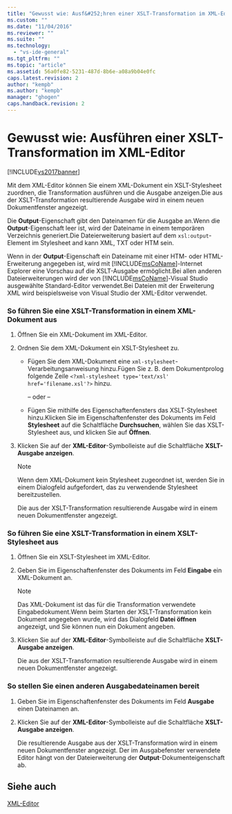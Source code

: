 ```yaml
---
title: "Gewusst wie: Ausf&#252;hren einer XSLT-Transformation im XML-Editor | Microsoft Docs"
ms.custom: ""
ms.date: "11/04/2016"
ms.reviewer: ""
ms.suite: ""
ms.technology: 
  - "vs-ide-general"
ms.tgt_pltfrm: ""
ms.topic: "article"
ms.assetid: 56a0fe82-5231-487d-8b6e-a08a9b04e0fc
caps.latest.revision: 2
author: "kempb"
ms.author: "kempb"
manager: "ghogen"
caps.handback.revision: 2
---
```

# Gewusst wie: Ausf&#252;hren einer XSLT-Transformation im XML-Editor
[!INCLUDE[vs2017banner](../code-quality/includes/vs2017banner.md)]

Mit dem XML\-Editor können Sie einem XML\-Dokument ein XSLT\-Stylesheet zuordnen, die Transformation ausführen und die Ausgabe anzeigen.Die aus der XSLT\-Transformation resultierende Ausgabe wird in einem neuen Dokumentfenster angezeigt.  
  
 Die **Output**\-Eigenschaft gibt den Dateinamen für die Ausgabe an.Wenn die **Output**\-Eigenschaft leer ist, wird der Dateiname in einem temporären Verzeichnis generiert.Die Dateierweiterung basiert auf dem `xsl:output`\-Element im Stylesheet and kann XML, TXT oder HTM sein.  
  
 Wenn in der **Output**\-Eigenschaft ein Dateiname mit einer HTM\- oder HTML\-Erweiterung angegeben ist, wird mit [!INCLUDE[msCoName](../xml-tools/includes/msconame_md.md)]\-Internet Explorer eine Vorschau auf die XSLT\-Ausgabe ermöglicht.Bei allen anderen Dateierweiterungen wird der von [!INCLUDE[msCoName](../xml-tools/includes/msconame_md.md)]\-Visual Studio ausgewählte Standard\-Editor verwendet.Bei Dateien mit der Erweiterung XML wird beispielsweise von Visual Studio der XML\-Editor verwendet.  
  
### So führen Sie eine XSLT\-Transformation in einem XML\-Dokument aus  
  
1.  Öffnen Sie ein XML\-Dokument im XML\-Editor.  
  
2.  Ordnen Sie dem XML\-Dokument ein XSLT\-Stylesheet zu.  
  
    -   Fügen Sie dem XML\-Dokument eine `xml-stylesheet`\-Verarbeitungsanweisung hinzu.Fügen Sie z. B. dem Dokumentprolog folgende Zeile `<?xml-stylesheet type='text/xsl' href='filename.xsl'?>` hinzu.  
  
         – oder –  
  
    -   Fügen Sie mithilfe des Eigenschaftenfensters das XSLT\-Stylesheet hinzu.Klicken Sie im Eigenschaftenfenster des Dokuments im Feld **Stylesheet** auf die Schaltfläche **Durchsuchen**, wählen Sie das XSLT\-Stylesheet aus, und klicken Sie auf **Öffnen**.  
  
3.  Klicken Sie auf der **XML\-Editor**\-Symbolleiste auf die Schaltfläche **XSLT\-Ausgabe anzeigen**.  
  
    > [!NOTE]
    >  Wenn dem XML\-Dokument kein Stylesheet zugeordnet ist, werden Sie in einem Dialogfeld aufgefordert, das zu verwendende Stylesheet bereitzustellen.  
    >   
    >  Die aus der XSLT\-Transformation resultierende Ausgabe wird in einem neuen Dokumentfenster angezeigt.  
  
### So führen Sie eine XSLT\-Transformation in einem XSLT\-Stylesheet aus  
  
1.  Öffnen Sie ein XSLT\-Stylesheet im XML\-Editor.  
  
2.  Geben Sie im Eigenschaftenfenster des Dokuments im Feld **Eingabe** ein XML\-Dokument an.  
  
    > [!NOTE]
    >  Das XML\-Dokument ist das für die Transformation verwendete Eingabedokument.Wenn beim Starten der XSLT\-Transformation kein Dokument angegeben wurde, wird das Dialogfeld **Datei öffnen** angezeigt, und Sie können nun ein Dokument angeben.  
  
3.  Klicken Sie auf der **XML\-Editor**\-Symbolleiste auf die Schaltfläche **XSLT\-Ausgabe anzeigen**.  
  
     Die aus der XSLT\-Transformation resultierende Ausgabe wird in einem neuen Dokumentfenster angezeigt.  
  
### So stellen Sie einen anderen Ausgabedateinamen bereit  
  
1.  Geben Sie im Eigenschaftenfenster des Dokuments im Feld **Ausgabe** einen Dateinamen an.  
  
2.  Klicken Sie auf der **XML\-Editor**\-Symbolleiste auf die Schaltfläche **XSLT\-Ausgabe anzeigen**.  
  
     Die resultierende Ausgabe aus der XSLT\-Transformation wird in einem neuen Dokumentfenster angezeigt. Der im Ausgabefenster verwendete Editor hängt von der Dateierweiterung der **Output**\-Dokumenteigenschaft ab.  
  
## Siehe auch  
 [XML\-Editor](../xml-tools/xml-editor.md)